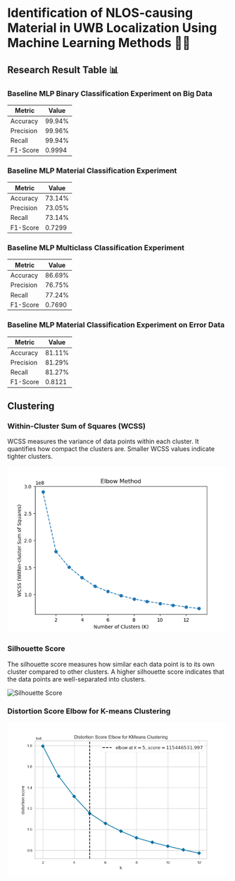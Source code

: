 # Identification of NLOS-causing Material in UWB Localization Using Machine Learning Methods 📡🤖

## Research Result Table 📊

### Baseline MLP Binary Classification Experiment on Big Data

| Metric    | Value                |
|-----------|----------------------|
| Accuracy  | 99.94%               |
| Precision | 99.96%               |
| Recall    | 99.94%               |
| F1-Score  | 0.9994               |

### Baseline MLP Material Classification Experiment

| Metric    | Value                |
|-----------|----------------------|
| Accuracy  | 73.14%               |
| Precision | 73.05%               |
| Recall    | 73.14%               |
| F1-Score  | 0.7299               |

### Baseline MLP Multiclass Classification Experiment

| Metric    | Value                |
|-----------|----------------------|
| Accuracy  | 86.69%               |
| Precision | 76.75%               |
| Recall    | 77.24%               |
| F1-Score  | 0.7690               |

### Baseline MLP Material Classification Experiment on Error Data

| Metric    | Value                |
|-----------|----------------------|
| Accuracy  | 81.11%               |
| Precision | 81.29%               |
| Recall    | 81.27%               |
| F1-Score  | 0.8121               |

## Clustering

### Within-Cluster Sum of Squares (WCSS)
WCSS measures the variance of data points within each cluster. It quantifies how compact the clusters are. Smaller WCSS values indicate tighter clusters.

![Within-Cluster Sum of Squares (WCSS)](figures/WCSS.png?raw=true "Within-Cluster Sum of Squares (WCSS)")

### Silhouette Score
The silhouette score measures how similar each data point is to its own cluster compared to other clusters. A higher silhouette score indicates that the data points are well-separated into clusters.

![Silhouette Score](figures/silhouette_score.png?raw=true "Silhouette Score")

### Distortion Score Elbow for K-means Clustering
![Elbow Distortion](figures/elbow_plot.png?raw=true "Elbow Distortion")
